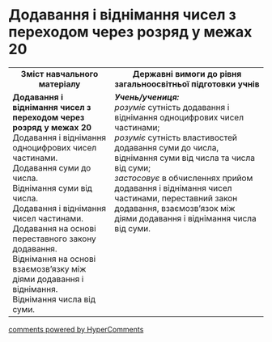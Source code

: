 <div id="hypercomments_widget" class="js-hypercomments-widget invisible"></div>

# Додавання і віднімання чисел з переходом через розряд у межах 20
<table>
  <tr>
    <td width="40%" align="center"><b>Зміст навчального матеріалу<b></td>
    <td width="60%" align="center"><b>Державні вимоги до рівня загальноосвітньої підготовки учнів</b></td>
  </tr>
  <tr>
    <td width="40%" style="vertical-align:top !important;"><b>Додавання і віднімання чисел з переходом через розряд у межах 20</b><br>
Додавання і віднімання одноцифрових чисел частинами.<br> 
Додавання суми до числа.<br>
Віднімання суми від числа.<br> 
Додавання і віднімання чисел частинами.<br>
Додавання на основі переставного закону додавання. <br>
Віднімання на основі взаємозв’язку між діями додавання і віднімання.<br>
Віднімання числа від суми.<br></td>
    <td width="60%" style="vertical-align:top !important;"><i><b>Учень/учениця:</b></i><br>
<i>розуміє</i> сутність додавання і віднімання одноцифрових чисел частинами;<br> 
<i>розуміє</i> сутність властивостей додавання суми до числа, віднімання суми від числа та числа від суми;<br>
<i>застосовує</i> в обчисленнях прийом додавання і віднімання чисел частинами, переставний закон додавання, взаємозв’язок між діями додавання і віднімання числа від суми.<br></td>
  </tr>
</table>

<div class="js-hypercomments-container">
    <a href="http://hypercomments.com" class="hc-link" title="comments widget">comments powered by HyperComments</a>
</div>